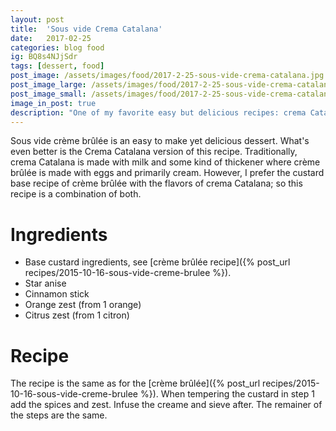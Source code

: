 ```yaml
---
layout: post
title:  'Sous vide Crema Catalana'
date:   2017-02-25
categories: blog food
ig: BQ8s4NJjSdr
tags: [dessert, food]
post_image: /assets/images/food/2017-2-25-sous-vide-crema-catalana.jpg
post_image_large: /assets/images/food/2017-2-25-sous-vide-crema-catalana_large.jpg
post_image_small: /assets/images/food/2017-2-25-sous-vide-crema-catalana_thumbnail.jpg
image_in_post: true
description: "One of my favorite easy but delicious recipes: crema Catalana. The great texture of a crème brûlée with the added flavors of cinnamon and citrus."
---
```


Sous vide crème brûlée is an easy to make yet delicious dessert. What's even better is the Crema Catalana version of this recipe. Traditionally, crema Catalana is made with milk and some kind of thickener where crème brûlée is made with eggs and primarily cream. However, I prefer the custard base recipe of crème brûlée with the flavors of crema Catalana; so this recipe is a combination of both.


# Ingredients

- Base custard ingredients, see [crème brûlée recipe]({% post_url recipes/2015-10-16-sous-vide-creme-brulee %}).
- Star anise
- Cinnamon stick
- Orange zest (from 1 orange)
- Citrus zest (from 1 citron)

# Recipe

The recipe is the same as for the [crème brûlée]({% post_url recipes/2015-10-16-sous-vide-creme-brulee %}). When tempering the custard in step 1 add the spices and zest. Infuse the creame and sieve after. The remainer of the steps are the same.
